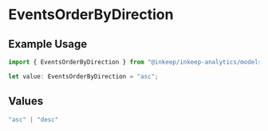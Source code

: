 # EventsOrderByDirection

## Example Usage

```typescript
import { EventsOrderByDirection } from "@inkeep/inkeep-analytics/models/components";

let value: EventsOrderByDirection = "asc";
```

## Values

```typescript
"asc" | "desc"
```